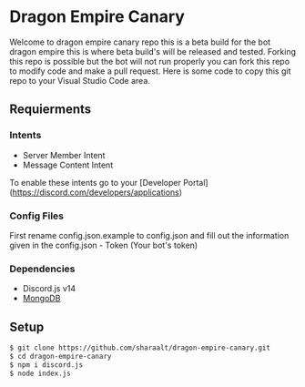 # Dragon Empire Canary
Welcome to dragon empire canary repo this is a beta build for the bot dragon empire this is where beta build's will be released and tested. Forking this repo is possible but the bot will not run properly you can fork this repo to modify code and make a pull request. Here is some code to copy this git repo to your Visual Studio Code area.

## Requierments
### Intents
   - Server Member Intent
   - Message Content Intent

To enable these intents go to your [Developer Portal] (https://discord.com/developers/applications)

### Config Files
  First rename config.json.example to config.json and fill out the information given in the config.json
    - Token (Your bot's token)
    

### Dependencies
   - Discord.js v14
   - [MongoDB](https://www.mongodb.com/)

## Setup
```sh
$ git clone https://github.com/sharaalt/dragon-empire-canary.git
$ cd dragon-empire-canary
$ npm i discord.js
$ node index.js
```

